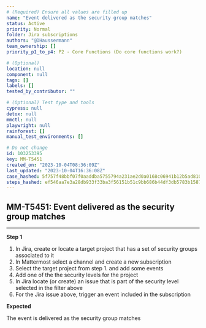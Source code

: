 ```yaml
---
# (Required) Ensure all values are filled up
name: "Event delivered as the security group matches"
status: Active
priority: Normal
folder: Jira subscriptions
authors: "@DHaussermann"
team_ownership: []
priority_p1_to_p4: P2 - Core Functions (Do core functions work?)

# (Optional)
location: null
component: null
tags: []
labels: []
tested_by_contributor: ""

# (Optional) Test type and tools
cypress: null
detox: null
mmctl: null
playwright: null
rainforest: []
manual_test_environments: []

# Do not change
id: 103253395
key: MM-T5451
created_on: "2023-10-04T08:36:09Z"
last_updated: "2023-10-04T16:36:08Z"
case_hashed: 5f757f48bbf07f0aaddba5755794a231ae2d0a0168c06941b12b5ad810b14268759ee41aefd3e63cf5c06add7ddd62ff
steps_hashed: ef546aa7e3a28db933f33ba3f56151b51c9bb686b44df3db5783b1587b24fe1485d9a38d310982926528e363e86f6c21
---
```


<!-- (Auto-generated) Based on frontmatter's "key" and "name" -->

## MM-T5451: Event delivered as the security group matches

---

**Step 1**

1. In Jira, create or locate a target project that has a set of security groups associated to it
2. In Mattermost select a channel and create a new subscription
3. Select the target project from step 1. and add some events
4. Add one of the the security levels for the project
5. In Jira locate (or create) an issue that is part of the security level selected in the filter above
6. For the Jira issue above, trigger an event included in the subscription

**Expected**

The event is delivered as the security group matches
